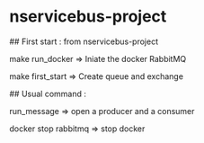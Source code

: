 # nservicebus-project

## First start : from nservicebus-project

make run_docker => Iniate the docker RabbitMQ

make first_start => Create queue and exchange

## Usual command :

run_message => open a producer and a consumer

docker stop rabbitmq => stop docker
